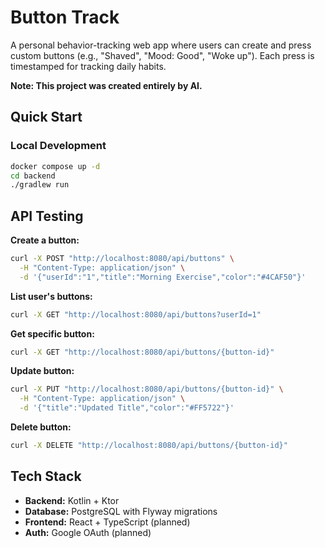 # Button Track

A personal behavior-tracking web app where users can create and press custom buttons (e.g., "Shaved", "Mood: Good", "Woke up"). Each press is timestamped for tracking daily habits.

**Note: This project was created entirely by AI.**

## Quick Start

### Local Development
```bash
docker compose up -d
cd backend
./gradlew run
```

## API Testing

**Create a button:**
```bash
curl -X POST "http://localhost:8080/api/buttons" \
  -H "Content-Type: application/json" \
  -d '{"userId":"1","title":"Morning Exercise","color":"#4CAF50"}'
```

**List user's buttons:**
```bash
curl -X GET "http://localhost:8080/api/buttons?userId=1"
```

**Get specific button:**
```bash
curl -X GET "http://localhost:8080/api/buttons/{button-id}"
```

**Update button:**
```bash
curl -X PUT "http://localhost:8080/api/buttons/{button-id}" \
  -H "Content-Type: application/json" \
  -d '{"title":"Updated Title","color":"#FF5722"}'
```

**Delete button:**
```bash
curl -X DELETE "http://localhost:8080/api/buttons/{button-id}"
```

## Tech Stack

- **Backend:** Kotlin + Ktor
- **Database:** PostgreSQL with Flyway migrations
- **Frontend:** React + TypeScript (planned)
- **Auth:** Google OAuth (planned)
